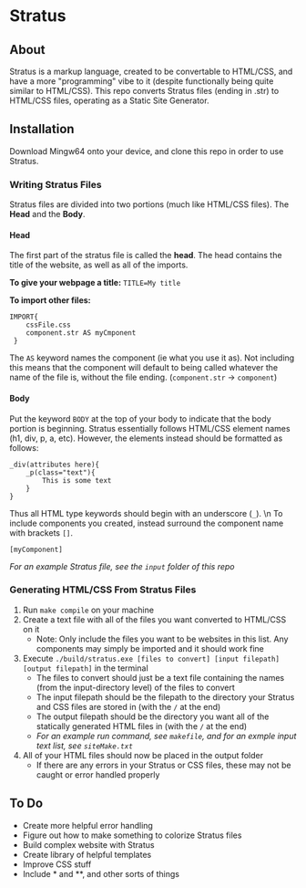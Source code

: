 # Stratus

## About
Stratus is a markup language, created to be convertable to HTML/CSS, and have
a more "programming" vibe to it (despite functionally being quite similar to 
HTML/CSS). This repo converts Stratus files (ending in .str) to HTML/CSS files,
operating as a Static Site Generator.

## Installation
Download Mingw64 onto your device, and clone this repo in order to use Stratus.
### Writing Stratus Files
Stratus files are divided into two portions (much like HTML/CSS files). The
**Head** and the **Body**.
#### Head
The first part of the stratus file is called the **head**. The head contains the
title of the website, as well as all of the imports.

**To give your webpage a title:**
`TITLE=My title`

**To import other files:**
```
IMPORT{
    cssFile.css
    component.str AS myCmponent
 }
```
The `AS` keyword names the component (ie what you use it as). Not including
this means that the component will default to being called whatever the name
of the file is, without the file ending. (`component.str` -> `component`)

#### Body
Put the keyword `BODY` at the top of your body to indicate that the body
portion is beginning. Stratus essentially follows HTML/CSS element names (h1,
div, p, a, etc). However, the elements instead should be formatted as follows:
```
_div(attributes here){
    _p(class="text"){
        This is some text
    }
}
```
Thus all HTML type keywords should begin with an underscore (`_`).
\n
To include components you created, instead surround the component name with
brackets `[]`.

`[myComponent]`


*For an example Stratus file, see the `input` folder of this repo* 

### Generating HTML/CSS From Stratus Files
1. Run `make compile` on your machine
2. Create a text file with all of the files you want converted to HTML/CSS on it
   - Note: Only include the files you want to be websites in this list. Any components
     may simply be imported and it should work fine
3. Execute `./build/stratus.exe [files to convert] [input filepath] [output filepath]` in the terminal
   - The files to convert should just be a text file containing the names
     (from the input-directory level) of the files to convert
   - The input filepath should be the filepath to the directory your Stratus and
     CSS files are stored in (with the `/` at the end)
   - The output filepath should be the directory you want all of the statically
     generated HTML files in (with the `/` at the end)
   - *For an example run command, see `makefile`, and for an exmple input text
     list, see `siteMake.txt`*
4. All of your HTML files should now be placed in the output folder
   - If there are any errors in your Stratus or CSS files, these may not be
     caught or error handled properly

## To Do
- Create more helpful error handling
- Figure out how to make something to colorize Stratus files
- Build complex website with Stratus
- Create library of helpful templates
- Improve CSS stuff
- Include * and **, and other sorts of things